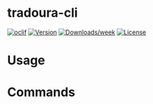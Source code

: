 tradoura-cli
============



[![oclif](https://img.shields.io/badge/cli-oclif-brightgreen.svg)](https://oclif.io)
[![Version](https://img.shields.io/npm/v/tradoura-cli.svg)](https://npmjs.org/package/tradoura-cli)
[![Downloads/week](https://img.shields.io/npm/dw/tradoura-cli.svg)](https://npmjs.org/package/tradoura-cli)
[![License](https://img.shields.io/npm/l/tradoura-cli.svg)](https://github.com//tradoura-cli/blob/master/package.json)

<!-- toc -->
# Usage
<!-- usage -->
# Commands
<!-- commands -->
